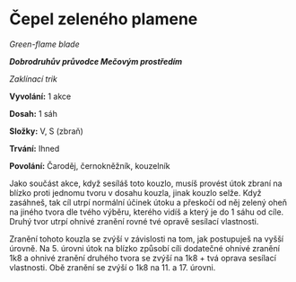 # Čepel zeleného plamene

*Green-flame blade*

***Dobrodruhův průvodce Mečovým prostředím***

*Zaklínací trik*

**Vyvolání:** 1 akce

**Dosah:** 1 sáh

**Složky:** V, S (zbraň)

**Trvání:** Ihned

**Povolání:** Čaroděj, černokněžník, kouzelník

Jako součást akce, když sesíláš toto kouzlo, musíš provést útok zbraní na blízko proti jednomu tvoru v dosahu kouzla, jinak kouzlo selže. Když zasáhneš, tak cíl utrpí normální účinek útoku a přeskočí od něj zelený oheň na jiného tvora dle tvého výběru, kterého vidíš a který je do 1 sáhu od cíle. Druhý tvor utrpí ohnivé zranění rovné tvé opravě sesílací vlastnosti.

Zranění tohoto kouzla se zvýší v závislosti na tom, jak postupuješ na vyšší úrovně. Na 5. úrovni útok na blízko způsobí cíli dodatečné ohnivé zranění 1k8 a ohnivé zranění druhého tvora se zvýší na 1k8 + tvá oprava sesílací vlastnosti. Obě zranění se zvýší o 1k8 na 11. a 17. úrovni.
<!--stackedit_data:
eyJoaXN0b3J5IjpbLTk2ODY2MDA3Nyw3MzA5OTgxMTZdfQ==
-->
